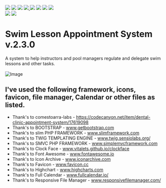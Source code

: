 <a href='https://github.com/Kod3c/BendSwim/releases'><img src='https://img.shields.io/badge/Build-Passing-brightgreen'></a> <a href='https://github.com/Kod3c/BendSwim/releases'><img src='https://img.shields.io/badge/Release-v2.3.0-blue'></a> <img src='https://img.shields.io/github/license/Kod3c/BendSwim?color=brightgreen'> <a href='https://github.com/Kod3c/BendSwim/issues'> <img src='https://img.shields.io/github/last-commit/Kod3c/BendSwim/master'> <img src='https://img.shields.io/github/issues/Kod3c/BendSwim'></a> <img src='https://img.shields.io/github/forks/Kod3c/BendSwim'> <img src='https://img.shields.io/github/languages/code-size/Kod3c/BendSwim'> <a href='https://github.com/Kod3c/BendSwim/blob/master/CODE_OF_CONDUCT.md'><img  src='https://camo.githubusercontent.com/ee50e87026b615a0348ce5f77bd088e3ea160b3d/68747470733a2f2f696d672e736869656c64732e696f2f62616467652f2545322539442541342d636f64652532306f66253230636f6e647563742d626c75652e7376673f7374796c653d666c6174'></a><br>
<img src='https://forthebadge.com/images/badges/does-not-contain-msg.svg'> <img src='https://forthebadge.com/images/badges/powered-by-netflix.svg'>



# Swim Lesson Appointment System v.2.3.0


A system to help instructors and pool managers regulate and delegate swim lessons and other tasks.<br><br>
![Image](https://i.imgur.com/wuBuZLV.png)



## I've used the following framework, icons, favicon, file manager, Calendar or other files as listed.

- Thank's to comestoarra-labs - https://codecanyon.net/item/dental-clinic-appointment-system/17619098
- Thank's to BOOTSTRAP - www.getbootstrap.com
- Thank's to slim PHP FRAMEWORK - www.slimframework.com
- Thank's to TWIG TEMPLATING ENGINE - www.twig.sensiolabs.org/
- Thank's to SMVC PHP FRAMEWORK - www.simplemvcframework.com
- Thank's to Clock Face - www.vitalets.github.io/clockface
- Thank's to Font Awesome - www.fontawesome.io
- Thank's to Icon Archive - www.iconarchive.com
- Thank's to Favicon - www.favicon.cc
- Thank's to Highchart - www.highcharts.com
- Thank's to Full Calendar - www.fullcalendar.io/
- Thank's to Responsive File Manager - www.responsivefilemanager.com/
